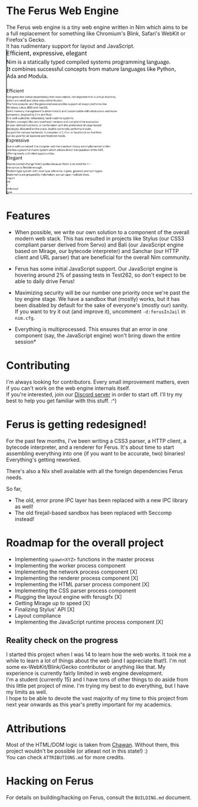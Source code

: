 # The Ferus Web Engine
The Ferus web engine is a tiny web engine written in Nim which aims to be a full replacement for something like Chromium's Blink, Safari's WebKit or Firefox's Gecko. \
It has rudimentary support for layout and JavaScript.
![A screenshot of Ferus rendering nim-lang.org](screenshots/ferus_nimlang.jpg)

# Features
- When possible, we write our own solution to a component of the overall modern web stack. This has resulted in projects like Stylus (our CSS3 compliant parser derived from Servo) and Bali (our JavaScript engine based on Mirage, our bytecode interpreter) and Sanchar (our HTTP client and URL parser) that are beneficial for the overall Nim community.

- Ferus has some initial JavaScript support. Our JavaScript engine is hovering around 2% of passing tests in Test262, so don't expect to be able to daily drive Ferus!

- Maximizing security will be our number one priority once we're past the toy engine stage. We have a sandbox that (mostly) works, but it has been disabled by default for the sake of everyone's (mostly our) sanity. If you want to try it out (and improve it), uncomment `-d:ferusInJail` in `nim.cfg`.

- Everything is multiprocessed. This ensures that an error in one component (say, the JavaScript engine) won't bring down the entire session*

# Contributing
I'm always looking for contributors. Every small improvement matters, even if you can't work on the web engine internals itself. \
If you're interested, join our [Discord server](https://discord.gg/9MwfGn2Jkb) in order to start off. I'll try my best to help you get familiar with this stuff. :^)

# Ferus is getting redesigned!
For the past few months, I've been writing a CSS3 parser, a HTTP client, a bytecode interpreter, and a renderer for Ferus. It's about time to start assembling everything into one (if you want to be accurate, two) binaries! Everything's getting reworked.

There's also a Nix shell available with all the foreign dependencies Ferus needs.

So far,
- The old, error prone IPC layer has been replaced with a new IPC library as well!
- The old firejail-based sandbox has been replaced with Seccomp instead!

# Roadmap for the overall project
- Implementing `spawn<XYZ>` functions in the master process
- Implementing the worker process component
- Implementing the network process component [X]
- Implementing the renderer process component [X]
- Implementing the HTML parser process component [X]
- Implementing the CSS parser process component
- Plugging the layout engine with ferusgfx [X]
- Getting Mirage up to speed [X]
- Finalizing Stylus' API [X]
- Layout compliance
- Implementing the JavaScript runtime process component [X]

## Reality check on the progress
I started this project when I was 14 to learn how the web works. It took me a while to learn a lot of things about the web (and I appreciate that!). I'm not some ex-WebKit/Blink/Gecko contributor or anything like that. My experience is currently fairly limited in web engine development. \
I'm a student (currently 15) and I have tons of other things to do aside from this little pet project of mine. I'm trying my best to do everything, but I have my limits as well. \
I hope to be able to devote the vast majority of my time to this project from next year onwards as this year's pretty important for my academics.

# Attributions
Most of the HTML/DOM logic is taken from [Chawan](https://sr.ht/~bptato/chawan). Without them, this project wouldn't be possible (or atleast not in this state!) :) \
You can check `ATTRIBUTIONS.md` for more credits.

# Hacking on Ferus
For details on building/hacking on Ferus, consult the `BUILDING.md` document.
